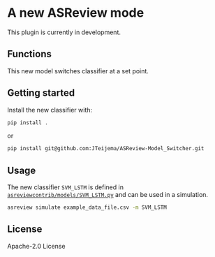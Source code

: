 # A new ASReview mode

This plugin is currently in development.

## Functions
This new model switches classifier at a set point.


## Getting started

Install the new classifier with:

```bash
pip install .
```

or

```bash
pip install git@github.com:JTeijema/ASReview-Model_Switcher.git
```


## Usage

The new classifier `SVM_LSTM` is defined in
[`asreviewcontrib/models/SVM_LSTM.py`](asreviewcontrib/models/SVM_LSTM.py) 
and can be used in a simulation.

```bash
asreview simulate example_data_file.csv -m SVM_LSTM
```

## License
Apache-2.0 License 
